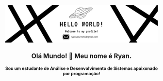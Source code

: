 <img src="./banner2.png"/>
<div align=center>
<h2>Olá Mundo! 👋 Meu nome é Ryan.</h2>
<h4><strong>Sou um estudante de Análise e Desenvolvimento de Sistemas apaixonado por programação!</strong></h4>
</div>
<!---
Ry4nZS/Ry4nZS is a ✨ special ✨ repository because its `README.md` (this file) appears on your GitHub profile.
You can click the Preview link to take a look at your changes.
--->
